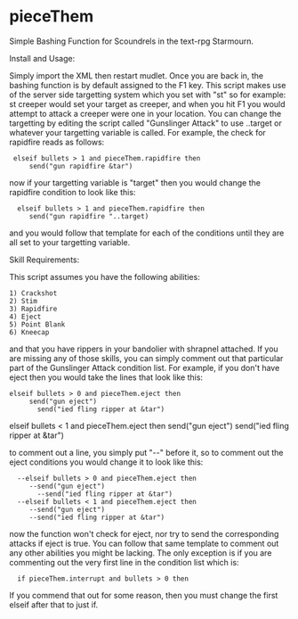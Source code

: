 # pieceThem
Simple Bashing Function for Scoundrels in the text-rpg Starmourn.


Install and Usage:

Simply import the XML then restart mudlet. Once you are back in, the bashing function is by default assigned to the F1 key. This script makes use of the server side targetting system which you set with "st" so for example:
      st creeper
would set your target as creeper, and when you hit F1 you would attempt to attack a creeper were one in your location. You can change the targetting by editing the script called "Gunslinger Attack" to use ..target or whatever your targetting variable is called. For example, the check for rapidfire reads as follows:
     
     elseif bullets > 1 and pieceThem.rapidfire then
         send("gun rapidfire &tar")
         
now if your targetting variable is "target" then you would change the rapidfire condition to look like this:
      
      elseif bullets > 1 and pieceThem.rapidfire then
         send("gun rapidfire "..target)
        
and you would follow that template for each of the conditions until they are all set to your targetting variable.

Skill Requirements:

This script assumes you have the following abilities:

    1) Crackshot
    2) Stim
    3) Rapidfire
    4) Eject
    5) Point Blank
    6) Kneecap

and that you have rippers in your bandolier with shrapnel attached. If you are missing any of those skills, you can simply comment out that particular part of the Gunslinger Attack condition list. For example, if you don't have eject then you would take the lines that look like this:

    elseif bullets > 0 and pieceThem.eject then
         send("gun eject")
	       send("ied fling ripper at &tar")
  elseif bullets < 1 and pieceThem.eject then
         send("gun eject")
         send("ied fling ripper at &tar")
         
to comment out a line, you simply put "--" before it, so to comment out the eject conditions you would change it to look like this:
    
      --elseif bullets > 0 and pieceThem.eject then
         --send("gun eject")
	       --send("ied fling ripper at &tar")
      --elseif bullets < 1 and pieceThem.eject then
         --send("gun eject")
         --send("ied fling ripper at &tar")
         
 now the function won't check for eject, nor try to send the corresponding attacks if eject is true. You can follow that same template to comment out any other abilities you might be lacking. The only exception is if you are commenting out the very first line in the condition list which is:
 
      if pieceThem.interrupt and bullets > 0 then
      
If you commend that out for some reason, then you must change the first elseif after that to just if.


